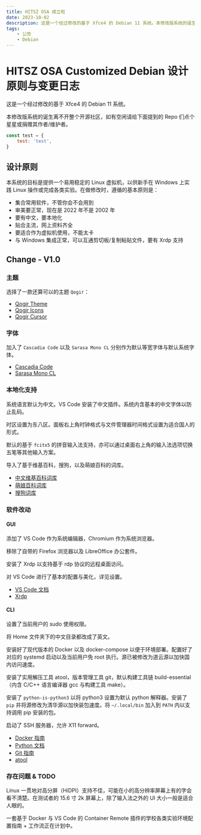 ```yaml
---
title: HITSZ OSA 成立啦
date: 2023-10-02
description: 这是一个经过修改的基于 Xfce4 的 Debian 11 系统。本修改版系统的诞生离不开整个开源社区，如有空闲请给下面提到的 Repo 们点个星星或捐赠其作者/维护者。
tags: 
    - 公告
    - Debian
---
```


# HITSZ OSA Customized Debian 设计原则与变更日志

这是一个经过修改的基于 Xfce4 的 Debian 11 系统。

本修改版系统的诞生离不开整个开源社区，如有空闲请给下面提到的 Repo 们点个星星或捐赠其作者/维护者。

```js
const test = {
    test: 'test',
}
```

## 设计原则

本系统的目标是提供一个易用稳定的 Linux 虚拟机，以供新手在 Windows 上实践 Linux 操作或完成各类实验。在做修改时，遵循的基本原则是：

- 集合常用软件，不管你会不会用到
- 审美要正常，现在是 2022 年不是 2002 年
- 要有中文，要本地化
- 贴合主流，网上资料齐全
- 要适合作为虚拟机使用，不能太卡
- 与 Windows 集成正常，可以互通剪切板/复制粘贴文件，要有 Xrdp 支持

## Change - V1.0

### 主题

选择了一款还算可以的主题 `Qogir`：

- [Qogir Theme](https://github.com/vinceliuice/Qogir-theme)
- [Qogir Icons](https://github.com/vinceliuice/Qogir-icon-theme)
- [Qogir Cursor](https://github.com/vinceliuice/Qogir-icon-theme/tree/master/src/cursors)

### 字体

加入了 `Cascadia Code` 以及 `Sarasa Mono CL` 分别作为默认等宽字体与默认系统字体。

- [Cascadia Code](https://github.com/microsoft/cascadia-code)
- [Sarasa Mono CL](https://github.com/be5invis/Sarasa-Gothic)

### 本地化支持

系统语言默认为中文。VS Code 安装了中文插件。系统内含基本的中文字体以防止乱码。

时区设置为东八区。面板右上角时钟格式与文件管理器时间格式设置为适合国人的形式。

默认的基于 `fcitx5` 的拼音输入法支持，亦可以通过桌面右上角的输入法选项切换五笔等其他输入方案。

导入了基于维基百科，搜狗，以及萌娘百科的词库。

- [中文维基百科词库](https://github.com/felixonmars/fcitx5-pinyin-zhwiki)
- [萌娘百科词库](https://github.com/outloudvi/mw2fcitx)
- [搜狗词库](https://github.com/CHN-beta/sougou-dict)

### 软件改动

#### GUI

添加了 VS Code 作为系统编辑器，Chromium 作为系统浏览器。

移除了自带的 Firefox 浏览器以及 LibreOffice 办公套件。

安装了 Xrdp 以支持基于 rdp 协议的远程桌面访问。

对 VS Code 进行了基本的配置与美化，详见设置。

- [VS Code 文档](https://code.visualstudio.com/docs)
- [Xrdp](https://github.com/neutrinolabs/xrdp)

#### CLI

设置了当前用户的 sudo 使用权限。

将 Home 文件夹下的中文目录都改成了英文。

安装好了现代版本的 Docker 以及 docker-compose 以便于环境部署。配置好了对应的 systemd 启动以及当前用户免 root 执行。源已被修改为道云源以加快国内访问速度。

安装了实用解压工具 atool，版本管理工具 git，默认构建工具链 build-essential（内含 C/C++ 语言编译器 gcc 与构建工具 make）。

安装了 `python-is-python3` 以将 python3 设置为默认 python 解释器。安装了 `pip` 并将源修改为清华源以加快装包速度。将 `~/.local/bin` 加入到 `PATH` 内以支持调用 pip 安装的包。

启动了 SSH 服务器，允许 X11 forward。

- [Docker 指南](https://yeasy.gitbook.io/docker_practice/introduction/what)
- [Python 文档](https://docs.python.org/zh-cn/3.9/)
- [Git 指南](https://www.progit.cn/)
- [atool](https://www.nongnu.org/atool/)

### 存在问题 & TODO

Linux 一贯地对高分屏（HiDPI）支持不佳，可能在小的高分辨率屏幕上有的字会看不清楚。在测试者的 15.6 寸 2k 屏幕上，除了输入法之外的 UI 大小一般是适合人眼的。

一套基于 Docker 与 VS Code 的 Container Remote 插件的学校各类实验环境配置指南 + 工作流正在计划中。

